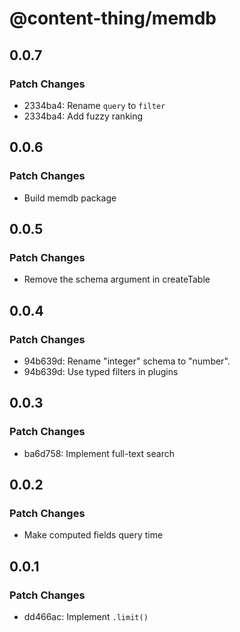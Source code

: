 # @content-thing/memdb

## 0.0.7

### Patch Changes

- 2334ba4: Rename `query` to `filter`
- 2334ba4: Add fuzzy ranking

## 0.0.6

### Patch Changes

- Build memdb package

## 0.0.5

### Patch Changes

- Remove the schema argument in createTable

## 0.0.4

### Patch Changes

- 94b639d: Rename "integer" schema to "number".
- 94b639d: Use typed filters in plugins

## 0.0.3

### Patch Changes

- ba6d758: Implement full-text search

## 0.0.2

### Patch Changes

- Make computed fields query time

## 0.0.1

### Patch Changes

- dd466ac: Implement `.limit()`
